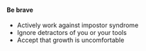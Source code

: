 #### Be brave

* Actively work against impostor syndrome
* Ignore detractors of you or your tools
* Accept that growth is uncomfortable
